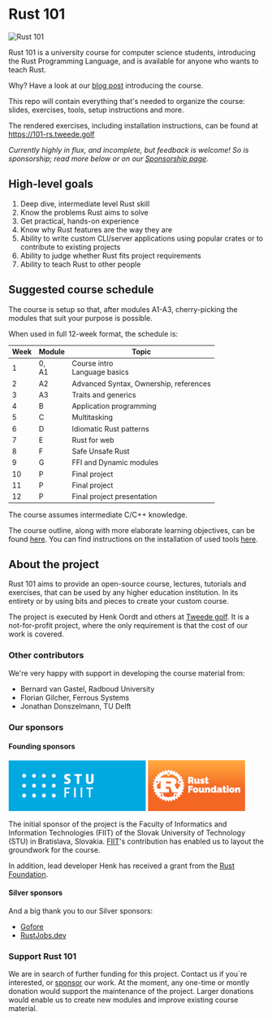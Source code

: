 # Rust 101

![Rust 101](https://tweedegolf.nl/images/rust-101-logo.jpg)

Rust 101 is a university course for computer science students, introducing the Rust Programming Language, and is available for anyone who wants to teach Rust.

Why? Have a look at our [blog post](https://tweedegolf.nl/en/blog/80/rust-101-open-source-university-course) introducing the course.

This repo will contain everything that's needed to organize the course: slides, exercises, tools, setup instructions and more.

The rendered exercises, including installation instructions, can be found at <https://101-rs.tweede.golf>

*Currently highly in flux, and incomplete, but feedback is welcome! So is sponsorship; read more below or on our [Sponsorship page](https://github.com/sponsors/tweedegolf).*



## High-level goals

1. Deep dive, intermediate level Rust skill
2. Know the problems Rust aims to solve
3. Get practical, hands-on experience
4. Know why Rust features are the way they are
5. Ability to write custom CLI/server applications using popular crates or to contribute to existing projects
6. Ability to judge whether Rust fits project requirements
7. Ability to teach Rust to other people

## Suggested course schedule

The course is setup so that, after modules A1-A3, cherry-picking the modules that suit your purpose is possible.

When used in full 12-week format, the schedule is:

| Week | Module       | Topic                                    |
| ---- | ------------ | ---------------------------------------- |
| 1    | 0, <br />A1  | Course intro <br />Language basics |
| 2    | A2           | Advanced Syntax, Ownership, references   |
| 3    | A3           | Traits and generics                      |
| 4    | B            | Application programming                  |
| 5    | C            | Multitasking                             |
| 6    | D            | Idiomatic Rust patterns                  |
| 7    | E            | Rust for web                             |
| 8    | F            | Safe Unsafe Rust                         |
| 9    | G            | FFI and Dynamic modules                  |
| 10   | P            | Final project                            |
| 11   | P            | Final project                            |
| 12   | P            | Final project presentation               |

The course assumes intermediate C/C++ knowledge.

The course outline, along with more elaborate learning objectives, can be found [here](./COURSE.md).
You can find instructions on the installation of used tools [here](./exercises/book/0-install/mod.md).

## About the project

Rust 101 aims to provide an open-source course, lectures, tutorials and exercises, that can be used by any higher education institution. In its entirety or by using bits and pieces to create your custom course.

The project is executed by Henk Oordt and others at [Tweede golf](https://tweedegolf.nl). It is a not-for-profit project, where the only requirement is that the cost of our work is covered.

### Other contributors

We're very happy with support in developing the course material from:

- Bernard van Gastel, Radboud University
- Florian Gilcher, Ferrous Systems
- Jonathan Donszelmann, TU Delft

### Our sponsors

#### Founding sponsors

![Logo STU FIIT](./assets/STU_FIIT_logo_100_color.png)
![Logo RF](./assets/Rust_Foundation_logo_100_color.png)

The initial sponsor of the project is the Faculty of Informatics and Information Technologies (FIIT) of the Slovak University of Technology (STU) in Bratislava, Slovakia. [FIIT](https://www.fiit.stuba.sk/en.html?page_id=749)'s contribution has enabled us to layout the groundwork for the course.

In addition, lead developer Henk has received a grant from the [Rust Foundation](https://foundation.rust-lang.org/).

#### Silver sponsors

And a big thank you to our Silver sponsors:

- [Gofore](https://gofore.com/en/)
- [RustJobs.dev](https://rustjobs.dev/)

### Support Rust 101

We are in search of further funding for this project. Contact us if you´re interested, or [sponsor](https://github.com/sponsors/tweedegolf) our work. At the moment, any one-time or montly donation would support the maintenance of the project. Larger donations would enable us to create new modules and improve existing course material. 




